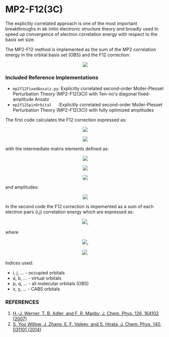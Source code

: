 # **MP2-F12(3C)**

The explicitly correlated approach is one of the most important breakthroughs in ab initio electronic
structure theory and broadly used to speed up convergence of electron correlation energy with respect to the basis set size.

The MP2-F12 method is implemented as the sum of the MP2 correlation energy in the orbital basis set (OBS) and the F12 correction:

<p align="center"> 
<img src="http://latex.codecogs.com/gif.latex?E%24_%7BMP2-F12%7D%24%20%3D%20E%24_%7BMP2%7D%24%20&plus;%20E%24_%7BF12%7D%24">
</p>

### Included Reference Implementations
- `mp2f12FixedAnsatz.py`: Explicitly correlated second-order Moller-Plesset Perturbation Theory (MP2-F12(3C)) with Ten-no's diagonal fixed-amplitude Ansatz
- `mp2f12SpinOrbital   `:Explicitly correlated second-order Moller-Plesset Perturbation Theory (MP2-F12(3C)) with fully optimized amplitudes

The first code calculates the F12 correction expressed as:

<p align="center"> 
<img src="http://latex.codecogs.com/gif.latex?E_%7BF12%7D%20%3D%202%5Csum_%7Bi%2Cj%2Ck%2Cl%7D%5E%7Bocc%7D%20V%5E%7Bij%7D_%7Bkl%7D%282t_%7Bij%7D%5E%7Bkl%7D%20-%20t_%7Bji%7D%5E%7Bkl%7D%29%20&plus;%20%5Csum_%7B%20%5Csubstack%7Bi%2Cj%2Ck%2Cl%2C%20%5C%5C%20m%2Cn%7D%7D%5E%7Bocc%7Dt_%7Bkl%7D%5E%7Bmn%7DB%5E%7Bij%7D_%7Bmn%7D%282t_%7Bij%7D%5E%7Bkl%7D-t_%7Bji%7D%5E%7Bkl%7D%29%20-">
</p>
<p align="center"> 
<img src="http://latex.codecogs.com/gif.latex?%5Csum_%7B%5Csubstack%7Bi%2Cj%2Ck%2Cl%2C%20%5C%5C%20m%2Cn%7D%7D%5E%7Bocc%7D%28%5Cepsilon_k%20&plus;%20%5Cepsilon_l%29%20t_%7Bkl%7D%5E%7Bmn%7DX%5E%7Bij%7D_%7Bmn%7D%282t_%7Bij%7D%5E%7Bkl%7D-t_%7Bji%7D%5E%7Bkl%7D%29">
</p>

with the intermediate matrix elements defined as:

<p align="center"> 
<img src="http://latex.codecogs.com/gif.latex?V%5E%7Bij%7D_%7Bkl%7D%20%3D%20%5Clangle%20ij%7C%20r_%7B12%7D%5E%7B-1%7D%20%5Cwidehat%7BQ%7D_%7B12%7D%20%5Cwidehat%7BF%7D_%7B12%7D%20%7C%20kl%20%5Crangle">
</p>

<p align="center"> 
<img src="http://latex.codecogs.com/gif.latex?X%5E%7Bij%7D_%7Bmn%7D%20%26%3D%20%5Clangle%20ij%7C%20%5Cwidehat%7BF%7D_%7B12%7D%20%5Cwidehat%7BQ%7D_%7B12%7D%20%5Cwidehat%7BF%7D_%7B12%7D%20%7C%20mn%20%5Crangle">
</p>

<p align="center"> 
<img src="http://latex.codecogs.com/gif.latex?B%5E%7Bij%7D_%7Bmn%7D%20%26%3D%20%5Clangle%20ij%7C%20%5Cwidehat%7BF%7D_%7B12%7D%20%5Cwidehat%7BQ%7D_%7B12%7D%20%28%5Cwidehat%7Bf%7D_1%20&plus;%20%5Cwidehat%7Bf%7D_2%20%29%5Cwidehat%7BQ%7D_%7B12%7D%20%5Cwidehat%7BF%7D_%7B12%7D%20%7C%20mn%20%5Crangle">
</p>


and amplitudes:

<p align ="center">
<img src = "http://latex.codecogs.com/gif.latex?t_%7Bij%7D%5E%7Bkl%7D%20%3D%20%5Cfrac%7B3%7D%7B8%7D%20%5Cdelta_%7Bki%7D%20%5Cdelta_%7Blj%7D%20&plus;%20%5Cfrac%7B1%7D%7B8%7D%20%5Cdelta_%7Bkj%7D%20%5Cdelta_%7Bli%7D"
</p>

In the second code the F12 correction is impemented as a sum of each electron pairs (i,j) correlation energy which are expressed as:
<p align ="center">
<img src = "https://latex.codecogs.com/gif.latex?e_%7Bij%7D%3D-%5Clbrace%5Coverline%7BV%7D%5E%7Bij%7D%20%5Crbrace%5E%7BT%7D%20%5Clbrace%5Coverline%7BB%7D%5E%7Bij%7D%5Crbrace%5E%7B-1%7D%5Coverline%7BV%7D%5E%7Bij%7D"
</p>,
  
where

<p align ="center">
<img src = "https://latex.codecogs.com/gif.latex?%5Coverline%7BV%7D%5E%7B%28ij%29%7D_%7Bkl%7D%3D%20V%5E%7B%28ij%29%7D_%7Bkl%7D-%20%5Csum_%7Bab%7D%20%5Cfrac%7BC_%7Bkl%7D%5E%7Bab%7Dg_%7Bab%7D%5E%7Bij%7D%7D%7B%5Cepsilon_a&plus;%5Cepsilon_b-%5Cepsilon_i-%5Cepsilon_j%7D"
</p>,
  
<p align ="center">
<img src = "https://latex.codecogs.com/gif.latex?%5Coverline%7BB%7D%5E%7Bmn%20%5C%2C%20%28ij%29%7D_%7Bkl%7D%3D%20B%5E%7Bmn%20%5C%2C%20%28ij%29%7D_%7Bkl%7D-%20%5Csum_%7Bab%7D%20%5Cfrac%7BC_%7Bkl%7D%5E%7Bab%7DC_%7Bab%7D%5E%7Bmn%7D%7D%7B%5Cepsilon_a&plus;%5Cepsilon_b-%5Cepsilon_i-%5Cepsilon_j%7D"
</p>.  
  
Indices used:
* i, j, ... - occupied orbitals
* a, b, ... - virtual orbitals
* p, q, ... - all molecular orbitals (OBS)
* x, y, ... - CABS orbitals



### REFERENCES
1) <a href="http://aip.scitation.org/doi/abs/10.1063/1.2712434 "> H.-J. Werner, T. B. Adler, and F. R. Manby, J. Chem. Phys. 126, 164102 (2007) </a> 
2) <a href="http://aip.scitation.org/doi/abs/10.1063/1.4862255 "> S. Yoo Willow, J. Zhang, E. F. Valeev, and S. Hirata, J. Chem. Phys. 140, 031101 (2014) </a>  

